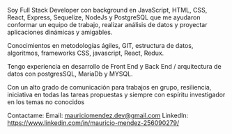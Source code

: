 
Soy Full Stack Developer con background en JavaScript, HTML, CSS, React, Express, Sequelize, NodeJs y PostgreSQL que me ayudaron conformar un equipo de trabajo, realizar análisis de datos y proyectar aplicaciones dinámicas y amigables.

Conocimientos en metodologías ágiles, GIT, estructura de datos, algoritmos, frameworks CSS, javascript, React, Redux.

Tengo experiencia en desarrollo de Front End y Back End / arquitectura de datos con postgresSQL, MariaDb y MYSQL.

Con un alto grado de comunicación para trabajos en grupo, resiliencia, iniciativa en todas las tareas propuestas y siempre con espíritu investigador en los temas no conocidos

Contactame: 
Email: mauriciomendez.dev@gmail.com 
LinkedIn: https://www.linkedin.com/in/mauricio-mendez-256090279/
